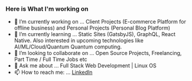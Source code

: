 ### Here is What I'm working on

- 🔭 I’m currently working on ... Client Projects (E-commerce Platform for offline business) and Personal Projects (Personal Blog Platform)
- 🌱 I’m currently learning ... Static Sites (GatsbyJS), GraphQL, React Native. Also interested in upcoming technologies like AI/ML/Cloud/Quantum Quantum computing.
- 👯 I’m looking to collaborate on ... Open Source Projects, Freelancing, Part Time / Full Time Jobs etc
- 💬 Ask me about ... Full Stack Web Development | Linux OS
- 📫 How to reach me: ... [LinkedIn](https://www.linkedin.com/in/rizwan2000rm/)
